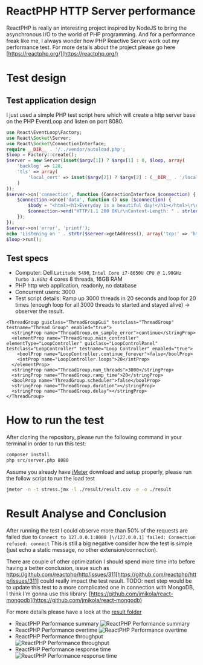 # ReactPHP HTTP Server performance
ReactPHP is really an interesting project inspired by NodeJS to bring the asynchronous I/O to the world of PHP programming. And for a performance freak like me, I always wonder how PHP Reactive Server work out my performance test.
For more details about the project please go here [https://reactphp.org/](https://reactphp.org/)

# Test design

## Test application design
I just used a simple PHP test script here which will create a http server base on the PHP EventLoop and listen on port 8080.

```php
use React\EventLoop\Factory;
use React\Socket\Server;
use React\Socket\ConnectionInterface;
require __DIR__ . '/../vendor/autoload.php';
$loop = Factory::create();
$server = new Server(isset($argv[1]) ? $argv[1] : 0, $loop, array(
    'backlog' => 128,
    'tls' => array(
        'local_cert' => isset($argv[2]) ? $argv[2] : (__DIR__ . '/localhost.pem')
    )
));
$server->on('connection', function (ConnectionInterface $connection) {
    $connection->once('data', function () use ($connection) {        
        $body = "<html><h1>Everyday is a beautiful day!</h1></html>\r\n";
        $connection->end("HTTP/1.1 200 OK\r\nContent-Length: " . strlen($body) . "\r\nConnection: close\r\n\r\n" . $body);
    });
});
$server->on('error', 'printf');
echo 'Listening on ' . strtr($server->getAddress(), array('tcp:' => 'http:', 'tls:' => 'https:')) . PHP_EOL;
$loop->run();

```
## Test specs
* Computer: Dell `Latitude 5490`, `Intel Core i7-8650U CPU @ 1.90GHz Turbo 3.8Ghz` 4 cores 8 threads, 16GB RAM
* PHP http web application, readonly, no database
* Concurrent users: 3000
* Test script details:
Ramp up 3000 threads in 20 seconds and loop for 20 times (enough loop for all 3000 threads to started and stayed alive) -> observer the result.
```
<ThreadGroup guiclass="ThreadGroupGui" testclass="ThreadGroup" testname="Thread Group" enabled="true">
  <stringProp name="ThreadGroup.on_sample_error">continue</stringProp>
  <elementProp name="ThreadGroup.main_controller" elementType="LoopController" guiclass="LoopControlPanel" testclass="LoopController" testname="Loop Controller" enabled="true">
    <boolProp name="LoopController.continue_forever">false</boolProp>
    <intProp name="LoopController.loops">20</intProp>
  </elementProp>
  <stringProp name="ThreadGroup.num_threads">3000</stringProp>
  <stringProp name="ThreadGroup.ramp_time">20</stringProp>
  <boolProp name="ThreadGroup.scheduler">false</boolProp>
  <stringProp name="ThreadGroup.duration"></stringProp>
  <stringProp name="ThreadGroup.delay"></stringProp>
</ThreadGroup>
```

# How to run the test
After cloning the repository, please run the following command in your terminal in order to run this test:
```bash
composer install
php src/server.php 8080
```
Assume you already have [jMeter](https://jmeter.apache.org/) download and setup properly, please run the follow script to run the load test
```bash
jmeter -n -t stress.jmx -l ./result/result.csv -e -o ./result
```

# Result Analyse and Conclusion
After running the test I could observe more than 50% of the requests are failed due to `Connect to 127.0.0.1:8080 [\/127.0.0.1] failed: Connection refused: connect`
This is still a big negative consider how the test is simple (just echo a static message, no other extension/connection).

There are couple of other optimization I should spend more time into before having a better conclusion,
issue such as https://github.com/reactphp/http/issues/311[https://github.com/reactphp/http/issues/311]
could really impact the test result.
TODO: next step would be to update this test to a more complicated one in connection with MongoDB,
I think I'm gonna use this library: [https://github.com/jmikola/react-mongodb](https://github.com/jmikola/react-mongodb)

For more details please have a look at the [result folder](https://namnvhue.github.io/php-eventloop-performance/result/index.html)
* ReactPHP Performance summary
![ReactPHP Performance summary](https://namnvhue.github.io/php-eventloop-performance/assets/php-eventloop-performance.png)
* ReactPHP Performance overtime
![ReactPHP Performance overtime](https://namnvhue.github.io/php-eventloop-performance/assets/php-eventloop-overtime.png)
* ReactPHP Performance throughput
![ReactPHP Performance throughput](https://namnvhue.github.io/php-eventloop-performance/assets/php-eventloop-throughput.png)
* ReactPHP Performance response time
![ReactPHP Performance response time](https://namnvhue.github.io/php-eventloop-performance/assets/php-eventloop-response-time.png)
